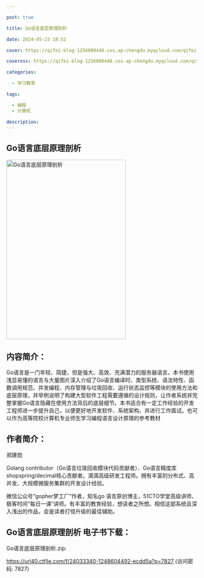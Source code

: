 ```yaml
---

post: true

title: Go语言底层原理剖析

date: 2024-05-23 18:52

cover: https://qifei-blog-1256009448.cos.ap-chengdu.myqcloud.com/qifei-blog/6619004d68eb9357136d4645.jpg

coveross: https://qifei-blog-1256009448.cos.ap-chengdu.myqcloud.com/qifei-blog/6619004d68eb9357136d4645.jpg

categories:

  - 学习教育

tags:

  - 编程
  - 计算机

description:
---
```


## Go语言底层原理剖析
<img alt="Go语言底层原理剖析 " class="aligncenter loading" data-was-processed="true" decoding="async" fetchpriority="high" height="471" src="https://qifei-blog-1256009448.cos.ap-chengdu.myqcloud.com/qifei-blog/6619004d68eb9357136d4645.jpg " style="cursor: zoom-in;" width="314"/>

## 内容简介：

Go语言是一门年轻、简捷，但是强大、高效、充满潜力的服务器语言。本书使用浅显易懂的语言与大量图片深入介绍了Go语言编译时、类型系统、语法特性、函数调用规范、并发编程、内存管理与垃圾回收、运行状态监控等模块的使用方法和底层原理，并举例说明了构建大型软件工程需要遵循的设计规则，让作者系统并完整掌握Go语言隐藏在使用方法背后的底层细节。本书适合有一定工作经验的开发工程师进一步提升自己，以便更好地开发软件、系统架构，并进行工作面试。也可以作为高等院校计算机专业师生学习编程语言设计原理的参考教材

## 作者简介：

郑建勋

Golang contributor（Go语言垃圾回收模块代码贡献者）、Go语言精度库shopspring/decimal核心贡献者。滴滴高级研发工程师。拥有丰富的分布式、高并发、大规模微服务集群的开发设计经验。

微信公众号“gopher梦工厂”作者，知名go 语言原创博主，51CTO学堂高级讲师、极客时间“每日一课”讲师。有丰富的教育经验，想读者之所想。相信这部系统且深入浅出的作品，会是读者打怪升级的最佳辅助。

## Go语言底层原理剖析 电子书下载：
Go语言底层原理剖析.zip: 

https://url40.ctfile.com/f/24033340-1248604492-ecdd5a?p=7827 (访问密码: 7827)
